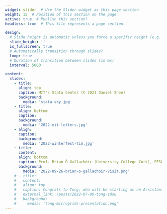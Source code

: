 ```yaml
---
widget: slider  # Use the Slider widget as this page section
weight: 15  # Position of this section on the page
active: true  # Publish this section?
headless: true  # This file represents a page section.

design:
  # Slide height is automatic unless you force a specific height (e.g. '400px')
  slide_height: ''
  is_fullscreen: true
  # Automatically transition through slides?
  loop: true
  # Duration of transition between slides (in ms)
  interval: 5000

content:
  slides:
    - title:
      align: top
      caption: MIT's Stata Center (© 2021 Daniel Shen)
      background:
        media: 'stata-sky.jpg'
    - title:
      align: bottom
      caption:
      background:
        media: '2022-mit-letters.jpg'
    - aligh:
      caption:
      background:
        media: '2022-winterfest-tim.jpg'
    - title:
      content:
      align: bottom
      caption: Prof. Brian Ó Gallachóir (University College Cork), EESG members, and members of the MIT energy research community (Sep 2022)
      background:
        media: '2022-09-26-brian-o-gallachoir-visit.png'
    # - title:
    #   content:
    #   align: top
    #   caption: Congrats to Tong, who will be starting as an Assistant Professor at SDSU in the fall!
    #   external_link: /posts/2022-07-06-tong-sdsu
    #   background:
    #     media: 'tong-microgrids-presentation.png'
---
```


